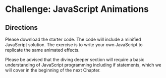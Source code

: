 # Challenge: JavaScript Animations

## Directions
Please download the starter code. The code will include a minified JavaScript solution. The exercise is to write your own JavaScript to replicate the same animated effects.

Please be advised that the diving deeper section will require a basic understanding of JavaScript programming including if statements, which we will cover in the beginning of the next Chapter.